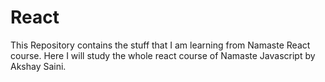 # React
This Repository contains the stuff that I am learning from Namaste React course.
Here I will study the whole react course of Namaste Javascript by Akshay Saini.
